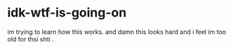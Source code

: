 # idk-wtf-is-going-on
im trying to learn how this works. 
and damn this looks hard and i feel im too old for thsi shti . 
